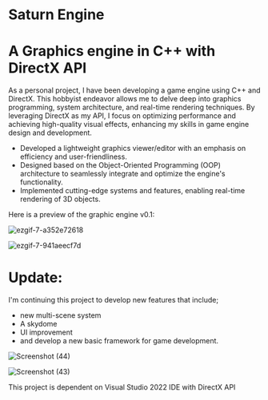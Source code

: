 # Saturn Engine

# A Graphics engine in C++ with DirectX API 

As a personal project, I have been developing a game engine using C++ and DirectX. This hobbyist endeavor allows me to delve deep into graphics programming, system architecture, and real-time rendering techniques. By leveraging DirectX as my API, I focus on optimizing performance and achieving high-quality visual effects, enhancing my skills in game engine design and development.

* Developed a lightweight graphics viewer/editor with an emphasis on efficiency and user-friendliness.
* Designed based on the Object-Oriented Programming (OOP) architecture to seamlessly integrate and optimize the engine's functionality.
* Implemented cutting-edge systems and features, enabling real-time rendering of 3D objects.

Here is a preview of the graphic engine v0.1:


![ezgif-7-a352e72618](https://github.com/GiovannyCastroRosa/Project-Saturn-Engine/assets/98754277/23d6e75d-f563-4fdc-a1ca-373a51c9765f)



![ezgif-7-941aeecf7d](https://github.com/GiovannyCastroRosa/Project-Saturn-Engine/assets/98754277/bc81c916-4db0-4449-8890-9122685ae950)


# Update:
I'm continuing this project to develop new features that include;

* new multi-scene system
* A skydome
* UI improvement
* and develop a new basic framework for game development.

![Screenshot (44)](https://github.com/user-attachments/assets/dda4557d-1b5b-4a62-aafb-e4e2441a4611)

![Screenshot (43)](https://github.com/user-attachments/assets/6d0b1da2-a101-4709-b8d4-5aa3039c768c)


This project is dependent on Visual Studio 2022 IDE with DirectX API 


